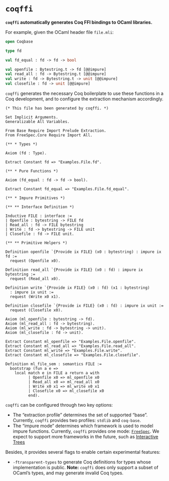# `coqffi`

**`coqffi` automatically generates Coq FFI bindings to OCaml
libraries.**

For example, given the OCaml header file `file.mli`:

```ocaml
open Coqbase

type fd

val fd_equal : fd -> fd -> bool

val openfile : Bytestring.t -> fd [@@impure]
val read_all : fd -> Bytestring.t [@@impure]
val write : fd -> Bytestring.t -> unit [@@impure]
val closefile : fd -> unit [@@impure]
```

`coqffi` generates the necessary Coq boilerplate to use these
functions in a Coq development, and to configure the extraction
mechanism accordingly.

```coq
(* This file has been generated by coqffi. *)

Set Implicit Arguments.
Generalizable All Variables.

From Base Require Import Prelude Extraction.
From FreeSpec.Core Require Import All.

(** * Types *)

Axiom (fd : Type).

Extract Constant fd => "Examples.File.fd".

(** * Pure Functions *)

Axiom (fd_equal : fd -> fd -> bool).

Extract Constant fd_equal => "Examples.File.fd_equal".

(** * Impure Primitives *)

(** ** Interface Definition *)

Inductive FILE : interface :=
| Openfile : bytestring -> FILE fd
| Read_all : fd -> FILE bytestring
| Write : fd -> bytestring -> FILE unit
| Closefile : fd -> FILE unit.

(** ** Primitive Helpers *)

Definition openfile `{Provide ix FILE} (x0 : bytestring) : impure ix fd :=
  request (Openfile x0).

Definition read_all `{Provide ix FILE} (x0 : fd) : impure ix bytestring :=
  request (Read_all x0).

Definition write `{Provide ix FILE} (x0 : fd) (x1 : bytestring)
  : impure ix unit :=
  request (Write x0 x1).

Definition closefile `{Provide ix FILE} (x0 : fd) : impure ix unit :=
  request (Closefile x0).

Axiom (ml_openfile : bytestring -> fd).
Axiom (ml_read_all : fd -> bytestring).
Axiom (ml_write : fd -> bytestring -> unit).
Axiom (ml_closefile : fd -> unit).

Extract Constant ml_openfile => "Examples.File.openfile".
Extract Constant ml_read_all => "Examples.File.read_all".
Extract Constant ml_write => "Examples.File.write".
Extract Constant ml_closefile => "Examples.File.closefile".

Definition ml_file_sem : semantics FILE :=
  bootstrap (fun a e =>
    local match e in FILE a return a with
          | Openfile x0 => ml_openfile x0
          | Read_all x0 => ml_read_all x0
          | Write x0 x1 => ml_write x0 x1
          | Closefile x0 => ml_closefile x0
          end).
```

`coqffi` can be configured through two key options:

- The “extraction profile” determines the set of supported
  “base”. Currently, `coqffi` provides two profiles: `stdlib` and
  `coq-base`.
- The “impure mode” determines which framework is used to model impure
  functions. Currently, `coqffi` provides one mode:
  [`FreeSpec`](https://github.com/ANSSI-FR/FreeSpec). We expect to
  support more frameworks in the future, such as [Interactive
  Trees](https://github.com/DeepSpec/InteractionTrees)

Besides, it provides several flags to enable certain experimental
features:

- `-ftransparent-types` to generate Coq definitions for types whose
  implementation is public. **Note:** `coqffi` does only support a
  subset of OCaml’s types, and may generate invalid Coq types.
